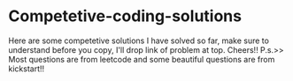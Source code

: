 # Competetive-coding-solutions
Here are some competetive solutions I have solved so far, make sure to understand before you copy, I'll drop link of problem at top. Cheers!!
P.s.>> Most questions are from leetcode and some beautiful questions are from kickstart!!
